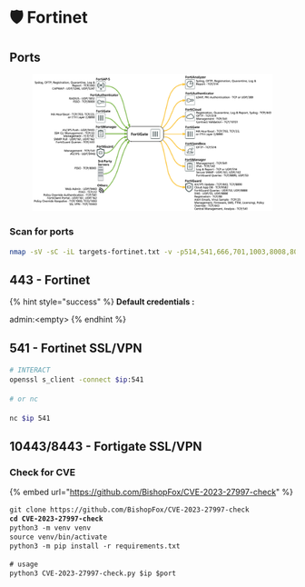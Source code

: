 # 🛡️ Fortinet

## Ports

<figure><img src="../.gitbook/assets/image (2).png" alt=""><figcaption></figcaption></figure>

### Scan for ports

```bash
nmap -sV -sC -iL targets-fortinet.txt -v -p514,541,666,701,1003,8008,8010,8888,8890,9443,10443,13000,13001,13002,13003,13004,13005,13006,13007,13030,13031,13032,13033,13034,13035,13036,13037,13038,13039 -oN fortigate
```

## 443 - Fortinet

{% hint style="success" %}
**Default credentials :**&#x20;

admin:\<empty>
{% endhint %}

## 541 - Fortinet SSL/VPN

```bash
# INTERACT
openssl s_client -connect $ip:541

# or nc

nc $ip 541
```

## 10443/8443 - Fortigate SSL/VPN

### Check for CVE

{% embed url="https://github.com/BishopFox/CVE-2023-27997-check" %}

<pre class="language-bash"><code class="lang-bash">git clone https://github.com/BishopFox/CVE-2023-27997-check
<strong>cd CVE-2023-27997-check
</strong>python3 -m venv venv
source venv/bin/activate
python3 -m pip install -r requirements.txt

# usage 
python3 CVE-2023-27997-check.py $ip $port
</code></pre>
